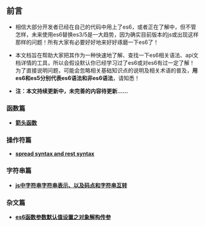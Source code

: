 ## 前言

* 相信大部分开发者已经在自己的代码中用上了es6，或者正在了解中，但不管怎样，未来使用es6替换es3/5是一大趋势，因为确实目前版本的js或出现这样那样的问题！所有大家有必要好好地来好好琢磨一下es6了！

* 本文档旨在帮助大家把其作为一种快速地了解、查找一下es6相关语法、api文档详情的工具，所以会假设默认你已经学习过了es6或对es6有过一定了解！为了直接说明问题，可能会忽略相关基础知识点的说明及相关术语的普及，**用es6和es5分别代表es6语法和非es6语法**，请知悉！

* **注：本文持续更新中，未完善的内容待更新……**

### 函数篇

* **[箭头函数](https://github.com/woai30231/es6-note/blob/master/function/arrow-function.md)**

### 操作符篇

* **[spread syntax and rest syntax](https://github.com/woai30231/es6-note/blob/master/operator/spreadAndRest)**

### 字符串篇

* **[js中字符串字符串表示、以及码点和字符串互转](https://github.com/woai30231/es6-note/blob/master/String/article1.md)**

### 杂文篇

* **[es6函数参数默认值设置之对象解构传参](https://github.com/woai30231/es6-note/blob/master/article/001.md)**
